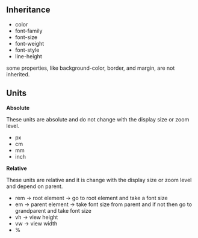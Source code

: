 ## Inheritance

- color
- font-family
- font-size
- font-weight
- font-style
- line-height

some properties, like background-color, border, and margin, are not inherited.

## Units

**Absolute**

These units are absolute and do not change with the display size or zoom level. 

- px
- cm
- mm
- inch

**Relative**

These units are relative and it is change with the display size or zoom level and depend on parent.

- rem -> root element -> go to root element and take a font size
- em -> parent element -> take font size from parent and if not then go to grandparent and take font size
- vh -> view height
- vw -> view width
- %
